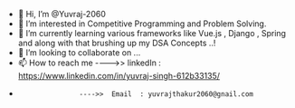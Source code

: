 - 👋 Hi, I’m @Yuvraj-2060
- 👀 I’m interested in Competitive Programming and Problem Solving.
- 🌱 I’m currently learning various frameworks like Vue.js , Django , Spring and along with that brushing up my DSA Concepts ..!
- 💞️ I’m looking to collaborate on ...
- 📫 How to reach me ---->> linkedIn : https://www.linkedin.com/in/yuvraj-singh-612b33135/
-                    ---->>  Email  : yuvrajthakur2060@gnail.com  

<!---
Yuvraj-2060/Yuvraj-2060 is a ✨ special ✨ repository because its `README.md` (this file) appears on your GitHub profile.
You can click the Preview link to take a look at your changes.
--->

